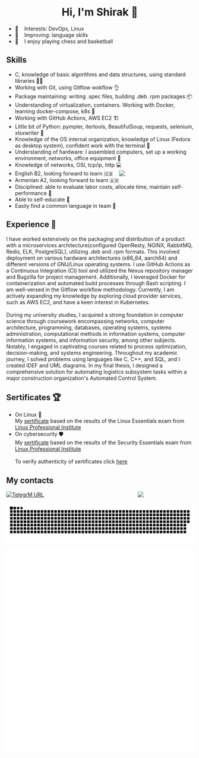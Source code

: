 <h1 align="center">Hi, I'm Shirak 👋 
<a [my CV](https://github.com/Elshirak/Elshirak/blob/38ec35e1d1b555099f8c89a3d9410c73609caee1/CV%20DevOps%20Elbakyan.pdf)> 
</h1>


 - 🌱 &nbsp;&nbsp; Interests: DevOps, Linux
 - 🔎 &nbsp;&nbsp; Improving: language skills
 - :sparkling_heart: &nbsp;&nbsp; I enjoy playing chess and basketball

## Skills
- С, knowledge of basic algorithms and data structures, using standard libraries :student:
- Working with Git, using Gitflow wokflow :ok_hand:
- Package maintaining: writing .spec files, building .deb .rpm packages :package:
- Understanding of virtualization, containers. Working with Docker, learning docker-compose, k8s :whale2:
- Working with GitHub Actions, AWS EC2 :building_construction:
- Little bit of Python: pympler, itertools, BeautifulSoup, requests, selenium, xlsxwriter :ninja:
- Knowledge of the OS internal organization, knowledge of Linux (Fedora as desktop system), confident work with the terminal :penguin:
- Understanding of hardware: I assembled computers, set up a working environment, networks, office equipment :electric_plug:
- Knowledge of networks, OSI, tcp/ip, http :computer:  <a> <img align='right' src='https://user-images.githubusercontent.com/5713670/87202985-820dcb80-c2b6-11ea-9f56-7ec461c497c3.gif' width='200'> </a>
- English B2, looking forward to learn :gb:
- Armenian A2, looking forward to learn :armenia: 
- Disciplined: able to evaluate labor costs, allocate time, maintain self-performance :beginner:
- Able to self-educate :checkered_flag:
- Easily find a common language in team :busts_in_silhouette:


## Experience :stars:
  I have worked extensively on the packaging and distribution of a product with a microservices architecture(configured OpenResty, NGINX, RabbitMQ, Redis, ELK, PostgreSQL), utilizing .deb and .rpm formats. This involved deployment on various hardware architectures (x86_64, aarch64) and different versions of GNU/Linux operating systems. I use GitHub Actions as a Continuous Integration (CI) tool and utilized the Nexus repository manager and Bugzilla for project management. Additionally, I leveraged Docker for containerization and automated build processes through Bash scripting. I am well-versed in the Gitflow workflow methodology. Currently, I am actively expanding my knowledge by exploring cloud provider services, such as AWS EC2, and have a keen interest in Kubernetes. <br> <br>
  During my university studies, I acquired a strong foundation in computer science through coursework encompassing networks, computer architecture, programming, databases, operating systems, systems administration, computational methods in information systems, computer information systems, and information security, among other subjects. Notably, I engaged in captivating courses related to process optimization, decision-making, and systems engineering. Throughout my academic journey, I solved problems using languages like C, C++, and SQL, and I created IDEF and UML diagrams. In my final thesis, I designed a comprehensive solution for automating logistics subsystem tasks within a major construction organization's Automated Control System.
   


 ## Sertificates :trophy:
 - On Linux :penguin: <br>
My [sertificate](https://github.com/Elshirak/Elshirak/blob/2693b3c0f5f966afda46dd51bdf6c9fc16251622/LPI%20Linux%20Essentials%20certificate.pdf) based on the results of the Linux Essentials exam from [Linux Professional Institute](https://www.lpi.org/)
- On cybersecurity :shield: <br>
My [sertificate](https://github.com/Elshirak/Elshirak/blob/2693b3c0f5f966afda46dd51bdf6c9fc16251622/LPI%20Security%20Essentials%20certificate.pdf) based on the results of the Security Essentials exam from [Linux Professional Institute](https://www.lpi.org/) <br> <br>
To verify authenticity of sertificates click [here](https://cs.lpi.org/caf/Xamman/certification/verify/LPI000578721/3jakp6krja)
 
## My contacts
[//]: <> (<a href="https://www.linkedin.com/in/elshirak/"> <img alt="LinkedI URL" src="https://img.shields.io/twitter/url?color=blue&label=Me%20on%20LinkedIn&logo=LinkedIn&style=social&url=https%3A%2F%2Fwww.linkedin.com%2Fin%2Felshirak%2F" width="180"> </a>)
<a href="https://t.me/elshirak"> <img alt="TelegrM URL" src="https://img.shields.io/twitter/url?label=Me%20on%20Telegram&logo=Telegram&style=social&url=https%3A%2F%2Ft.me%2Felshirak" width="180">
<img align="right" src="https://komarev.com/ghpvc/?username=Elshirak" width="150"></a>

![github contribution grid snake animation](https://raw.githubusercontent.com/elshirak/elshirak/output/github-contribution-grid-snake.svg)


<img align="right" src="/github-metrics.svg" alt="Metrics" width="650">
